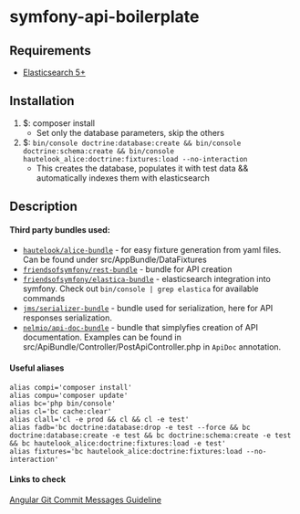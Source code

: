 symfony-api-boilerplate
=======================

## Requirements
* [Elasticsearch 5+](https://www.elastic.co/downloads/elasticsearch)

## Installation
1. $: composer install
    * Set only the database parameters, skip the others
2. $: `bin/console doctrine:database:create && bin/console doctrine:schema:create && bin/console hautelook_alice:doctrine:fixtures:load --no-interaction`
    * This creates the database, populates it with test data && automatically indexes them with elasticsearch
    
## Description

   #### Third party bundles used:
   * [`hautelook/alice-bundle`](https://github.com/hautelook/AliceBundle/tree/1.x) - for easy fixture generation from yaml files. Can be found under src/AppBundle/DataFixtures
   * [`friendsofsymfony/rest-bundle`](https://github.com/FriendsOfSymfony/FOSRestBundle) - bundle for API creation 
   * [`friendsofsymfony/elastica-bundle`](https://github.com/FriendsOfSymfony/FOSElasticaBundle/blob/4.0.x/Resources/doc/index.md) - elasticsearch integration into symfony. Check out `bin/console | grep elastica` for available commands
   * [`jms/serializer-bundle`](https://jmsyst.com/libs/serializer) - bundle used for serialization, here for API responses serialization.
   * [`nelmio/api-doc-bundle`](https://github.com/nelmio/NelmioApiDocBundle/tree/2.x) - bundle that simplyfies creation of API documentation. Examples can be found in src/ApiBundle/Controller/PostApiController.php in `ApiDoc` annotation.
   
   #### Useful aliases
    alias compi='composer install'
    alias compu='composer update'
    alias bc='php bin/console'
    alias cl='bc cache:clear'
    alias clall='cl -e prod && cl && cl -e test'
    alias fadb='bc doctrine:database:drop -e test --force && bc doctrine:database:create -e test && bc doctrine:schema:create -e test && bc hautelook_alice:doctrine:fixtures:load -e test'
    alias fixtures='bc hautelook_alice:doctrine:fixtures:load --no-interaction'
    
   #### Links to check
   [Angular Git Commit Messages Guideline](https://github.com/angular/angular.js/blob/master/CONTRIBUTING.md#commit) 